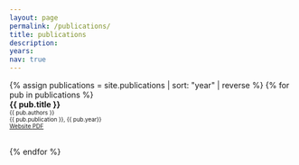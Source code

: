 ```yaml
---
layout: page
permalink: /publications/
title: publications
description:
years:
nav: true
---
```


<div class="publications">
<div style = 'margin-right;'>
{% assign publications = site.publications | sort: "year" | reverse %}
{% for pub in publications %}
<div class="pubitem">
  <div class="pubtitle">
    <b>{{ pub.title }}</b>
  </div>
  <div class="pubauthors">
    <font size="-2">{{ pub.authors }}</font>
  </div>
  <div class="pubinfo">
    <font size="-2">{{ pub.publication }}, {{ pub.year}}</font>
  </div>
  <div class="publinks">
    <font size="-2"><a href="{{pub.url}}"><i class="fas fa-link"></i> Website </a></font>
    <font size="-2"><a href="/assets/pdf/{{pub.slug}}"><i class="far fa-file-pdf"></i> PDF</a>&nbsp;&nbsp;</font>


  </div>
  <br>
</div>

{% endfor %}

